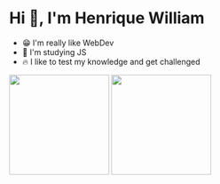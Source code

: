 <h1>Hi 👋, I'm Henrique William</h1>
<ul>
  <li> 😁 I'm really like WebDev</li>
  <li> 🧠 I'm studying JS</li>
  <li> 🔥 I like to test my knowledge and get challenged</li>
</ul>

<div display="flex">
  <img height="180em" src="https://github-readme-stats.vercel.app/api/top-langs/?username=Henrique-William&layout=compact&langs_count=7&theme=synthwave"/>
  <img height="180em" src="https://github-readme-stats.vercel.app/api?username=Henrique-William&show_icons=true&theme=synthwave&include_all_commits=true&count_private=true"/>
</div>

<!--
<img alt="Night Coding" src="https://media.giphy.com/media/qgQUggAC3Pfv687qPC/giphy.gif" width="500px" height="360px" align="center"/>  
-->
